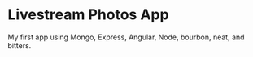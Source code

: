 # Livestream Photos App

My first app using Mongo, Express, Angular, Node, bourbon, neat, and bitters.
